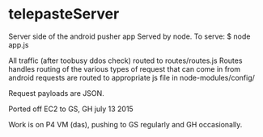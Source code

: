 # telepasteServer
Server side of the android pusher app
Served by node.  To serve:
$ node app.js

All traffic (after toobusy ddos check) routed to routes/routes.js
Routes handles routing of the various types of request that can come in from android
requests are routed to appropriate js file in node-modules/config/

Request payloads are JSON.

Ported off EC2 to GS, GH  july 13 2015

Work is on P4 VM (das), pushing to GS regularly and GH occasionally.

